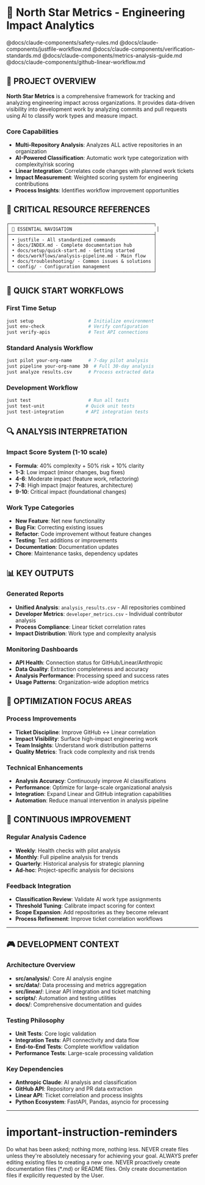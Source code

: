 # 🌟 North Star Metrics - Engineering Impact Analytics

<!-- Auto-attached modular components -->
@docs/claude-components/safety-rules.md
@docs/claude-components/justfile-workflow.md
@docs/claude-components/verification-standards.md
@docs/claude-components/metrics-analysis-guide.md
@docs/claude-components/github-linear-workflow.md

## 🎯 PROJECT OVERVIEW

**North Star Metrics** is a comprehensive framework for tracking and analyzing engineering impact across organizations. It provides data-driven visibility into development work by analyzing commits and pull requests using AI to classify work types and measure impact.

### Core Capabilities
- **Multi-Repository Analysis**: Analyzes ALL active repositories in an organization
- **AI-Powered Classification**: Automatic work type categorization with complexity/risk scoring
- **Linear Integration**: Correlates code changes with planned work tickets
- **Impact Measurement**: Weighted scoring system for engineering contributions
- **Process Insights**: Identifies workflow improvement opportunities

## 📍 CRITICAL RESOURCE REFERENCES

```
┌─────────────────────────────────────────────────────┐
│ 📍 ESSENTIAL NAVIGATION                               │
├─────────────────────────────────────────────────────┤
│ • justfile - All standardized commands              │
│ • docs/INDEX.md - Complete documentation hub        │
│ • docs/setup/quick-start.md - Getting started       │
│ • docs/workflows/analysis-pipeline.md - Main flow   │
│ • docs/troubleshooting/ - Common issues & solutions │
│ • config/ - Configuration management                │
└─────────────────────────────────────────────────────┘
```

## 🚀 QUICK START WORKFLOWS

### First Time Setup
```bash
just setup                    # Initialize environment
just env-check                # Verify configuration
just verify-apis              # Test API connections
```

### Standard Analysis Workflow
```bash
just pilot your-org-name      # 7-day pilot analysis
just pipeline your-org-name 30  # Full 30-day analysis
just analyze results.csv      # Process extracted data
```

### Development Workflow
```bash
just test                     # Run all tests
just test-unit               # Quick unit tests
just test-integration        # API integration tests
```

## 🔍 ANALYSIS INTERPRETATION

### Impact Score System (1-10 scale)
- **Formula**: 40% complexity + 50% risk + 10% clarity
- **1-3**: Low impact (minor changes, bug fixes)
- **4-6**: Moderate impact (feature work, refactoring)
- **7-8**: High impact (major features, architecture)
- **9-10**: Critical impact (foundational changes)

### Work Type Categories
- **New Feature**: Net new functionality
- **Bug Fix**: Correcting existing issues  
- **Refactor**: Code improvement without feature changes
- **Testing**: Test additions or improvements
- **Documentation**: Documentation updates
- **Chore**: Maintenance tasks, dependency updates

## 📊 KEY OUTPUTS

### Generated Reports
- **Unified Analysis**: `analysis_results.csv` - All repositories combined
- **Developer Metrics**: `developer_metrics.csv` - Individual contributor analysis
- **Process Compliance**: Linear ticket correlation rates
- **Impact Distribution**: Work type and complexity analysis

### Monitoring Dashboards
- **API Health**: Connection status for GitHub/Linear/Anthropic
- **Data Quality**: Extraction completeness and accuracy
- **Analysis Performance**: Processing speed and success rates
- **Usage Patterns**: Organization-wide adoption metrics

## 🎯 OPTIMIZATION FOCUS AREAS

### Process Improvements
- **Ticket Discipline**: Improve GitHub ↔ Linear correlation
- **Impact Visibility**: Surface high-impact engineering work
- **Team Insights**: Understand work distribution patterns
- **Quality Metrics**: Track code complexity and risk trends

### Technical Enhancements
- **Analysis Accuracy**: Continuously improve AI classifications
- **Performance**: Optimize for large-scale organizational analysis
- **Integration**: Expand Linear and GitHub integration capabilities
- **Automation**: Reduce manual intervention in analysis pipeline

## 🔄 CONTINUOUS IMPROVEMENT

### Regular Analysis Cadence
- **Weekly**: Health checks with pilot analysis
- **Monthly**: Full pipeline analysis for trends
- **Quarterly**: Historical analysis for strategic planning
- **Ad-hoc**: Project-specific analysis for decisions

### Feedback Integration
- **Classification Review**: Validate AI work type assignments
- **Threshold Tuning**: Calibrate impact scoring for context
- **Scope Expansion**: Add repositories as they become relevant
- **Process Refinement**: Improve ticket correlation workflows

---

## 🎮 DEVELOPMENT CONTEXT

### Architecture Overview
- **src/analysis/**: Core AI analysis engine
- **src/data/**: Data processing and metrics aggregation
- **src/linear/**: Linear API integration and ticket matching
- **scripts/**: Automation and testing utilities
- **docs/**: Comprehensive documentation and guides

### Testing Philosophy
- **Unit Tests**: Core logic validation
- **Integration Tests**: API connectivity and data flow
- **End-to-End Tests**: Complete workflow validation
- **Performance Tests**: Large-scale processing validation

### Key Dependencies
- **Anthropic Claude**: AI analysis and classification
- **GitHub API**: Repository and PR data extraction
- **Linear API**: Ticket correlation and process insights
- **Python Ecosystem**: FastAPI, Pandas, asyncio for processing

---

# important-instruction-reminders
Do what has been asked; nothing more, nothing less.
NEVER create files unless they're absolutely necessary for achieving your goal.
ALWAYS prefer editing existing files to creating a new one.
NEVER proactively create documentation files (*.md) or README files. Only create documentation files if explicitly requested by the User.